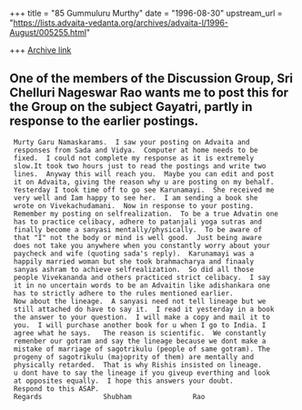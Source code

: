 +++
title = "85 Gummuluru Murthy"
date = "1996-08-30"
upstream_url = "https://lists.advaita-vedanta.org/archives/advaita-l/1996-August/005255.html"

+++
[Archive link](https://lists.advaita-vedanta.org/archives/advaita-l/1996-August/005255.html)

One of the members of the Discussion Group, Sri Chelluri Nageswar Rao
wants me to post this for the Group on the subject Gayatri, partly in
response to the earlier postings.
----------------------------------------

     Murty Garu Namaskarams.  I saw your posting on Advaita and
     responses from Sada and Vidya.  Computer at home needs to be
     fixed.  I could not complete my response as it is extremely
     slow.It took two hours just to read the postings and write two
     lines.  Anyway this will reach you.  Maybe you can edit and post
     it on Advaita, giving the reason why u are posting on my behalf.
     Yesterday I took time off to go see Karunamayi.  She received me
     very well and Iam happy to see her.  I am sending a book she
     wrote on Vivekachudamani.  Now in response to your posting.
     Remember my posting on selfrealization.  To be a true Advatin one
     has to practice celibacy, adhere to patanjali yoga sutras and
     finally become a sanyasi mentally/physically.  To be aware of
     that "I" not the body or mind is well good.  Just being aware
     does not take you anywhere when you constantly worry about your
     paycheck and wife (quoting sada's reply).  Karunamayi was a
     happily married woman but she took brahmacharya and finaaly
     sanyas ashram to achieve selfrealization.  So did all those
     people Vivekananda and others practiced strict celibacy.  I say
     it in no uncertain words to be an Advaitin like adishankara one
     has to strictly adhere to the rules mentioned earlier.
     Now about the lineage.  A sanyasi need not tell lineage but we
     still attached do have to say it.  I read it yesterday in a book
     the answer to your question.  I will make a copy and mail it to
     you.  I will purchase another book for u when I go to India. I
     agree what he says.   The reason is scientific.  We constantly
     remenber our gotram and say the lineage because we dont make a
     mistake of marriage of sagotrikulu (people of same gotram). The
     progeny of sagotrikulu (majoprity of them) are mentally and
     physically retarded.  That is why Rishis insisted on lineage.
     u dont have to say the lineage if you giveup everthing and look
     at opposites equally.  I hope this answers your doubt.
     Respond to this ASAP.
     Regards               Shubham               Rao

